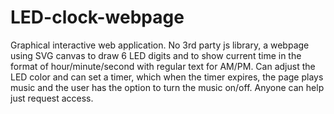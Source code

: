 # LED-clock-webpage
Graphical interactive web application. No 3rd party js library, a webpage using SVG canvas to draw 6 LED digits and to show current time in the format of hour/minute/second with regular text for AM/PM. Can adjust the LED color and can set a timer, which when the timer expires, the page plays music and the user has the option to turn the music on/off. Anyone can help just request access.
